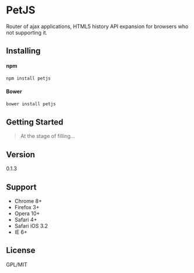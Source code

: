 PetJS
=========

Router of ajax applications, HTML5 history API expansion for browsers who not supporting it.

Installing
----

#### npm
```sh
npm install petjs
```

#### Bower
```sh
bower install petjs
```

Getting Started
----

>At the stage of filling...

Version
----

0.1.3

Support
-----------

* Chrome 8+
* Firefox 3+
* Opera 10+
* Safari 4+
* Safari iOS 3.2
* IE 6+

License
----

GPL/MIT
